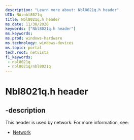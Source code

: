```yaml
---
description: "Learn more about: Nbl8021q.h header"
UID: NA:nbl8021q
title: Nbl8021q.h header
ms.date: 11/30/2020
keywords: ["Nbl8021q.h header"]
ms.keywords: 
ms.prod: windows-hardware
ms.technology: windows-devices
ms.topic: portal
tech.root: netvista
f1_keywords:
 - nbl8021q
 - nbl8021q/nbl8021q
---
```


# Nbl8021q.h header


## -description

This header is used by network. For more information, see:

- [Network](../_netvista/index.md)


